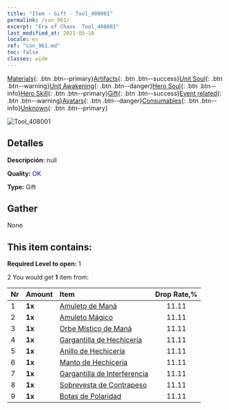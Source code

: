 ```yaml
---
title: "Item - Gift - Tool_408001"
permalink: /con_961/
excerpt: "Era of Chaos  Tool_408001"
last_modified_at: 2021-05-18
locale: es
ref: "con_961.md"
toc: false
classes: wide
---
```

 [Materials](/ItemsES/){: .btn .btn--primary}[Artifacts](/ItemsES/Artifacts/){: .btn .btn--success}[Unit Soul](/ItemsES/UnitSoul/){: .btn .btn--warning}[Unit Awakening](/ItemsES/UnitAwakening/){: .btn .btn--danger}[Hero Soul](/ItemsES/HeroSoul/){: .btn .btn--info}[Hero Skill](/ItemsES/HeroSkill/){: .btn .btn--primary}[Gift](/ItemsES/Gift/){: .btn .btn--success}[Event related](/ItemsES/Events/){: .btn .btn--warning}[Avatars](/ItemsES/Avatars/){: .btn .btn--danger}[Consumables](/ItemsES/Consumables/){: .btn .btn--info}[Unknown](/ItemsES/Unknown/){: .btn .btn--primary}

 ![Tool_408001](/images/t/i_907046.png)

## Detalles
 **Descripción:** null

 **Quality:** <span style="color: #0000CD">OK</span>

 **Type:** Gift

## Gather

  None

## This item contains:

 **Required Level to open:** 1

 2 You would get **1** item  from:

  | Nr | Amount |     Item    | Drop Rate,% |
  |:---|:-------|:------------|:---------:|
  | 1 |  **1x** | [Amuleto de Maná](/ItemsES/art_112/) | 11.11 | 
  | 2 |  **1x** | [Amuleto Mágico](/ItemsES/art_113/) | 11.11 | 
  | 3 |  **1x** | [Orbe Místico de Maná](/ItemsES/art_114/) | 11.11 | 
  | 4 |  **1x** | [Gargantilla de Hechicería](/ItemsES/art_115/) | 11.11 | 
  | 5 |  **1x** | [Anillo de Hechicería](/ItemsES/art_116/) | 11.11 | 
  | 6 |  **1x** | [Manto de Hechicería](/ItemsES/art_117/) | 11.11 | 
  | 7 |  **1x** | [Gargantilla de Interferencia](/ItemsES/art_118/) | 11.11 | 
  | 8 |  **1x** | [Sobrevesta de Contrapeso](/ItemsES/art_119/) | 11.11 | 
  | 9 |  **1x** | [Botas de Polaridad](/ItemsES/art_120/) | 11.11 | 
